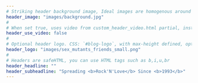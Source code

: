 ```yaml
---
# Striking header background image, Ideal images are homogenous around the centre and contrasting to the text. Non-ideal images can use `title_guard`
header_image: "images/background.jpg"
#
# When set true, uses video from custom_header_video.html partial, instead of header_image
header_use_video: false
#
# Optional header logo. CSS: `#blog-logo`, with max-height defined, optimize to prevent scaling
header_logo: "images/sex_mutants_friends_small.png"
#
# Headers are safeHTML, you can use HTML tags such as b,i,u,br
header_headline: ""
header_subheadline: "Spreading <b>Rock'N'Love</b> Since <b>1993</b>"
---
```

